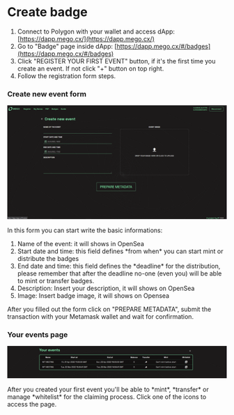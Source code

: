 # Create badge

1. Connect to Polygon with your wallet and access dApp: [https://dapp.mego.cx/](https://dapp.mego.cx/)
2. Go to "Badge" page inside dApp: [https://dapp.mego.cx/#/badges](https://dapp.mego.cx/#/badges)
3. Click "REGISTER YOUR FIRST EVENT" button, if it's the first time you create an event. If not click "+" button on top right.
4. Follow the registration form steps.

### Create new event form

![](<../../.gitbook/assets/Immagine 2022-03-22 161138 (1).png>)

In this form you can start write the basic informations:

1. Name of the event: it will shows in OpenSea
2. Start date and time: this field defines \*from when\* you can start mint or distribute the badges
3. End date and time: this field defines the \*deadline\* for the distribution, please remember that after the deadline no-one (even you) will be able to mint or transfer badges.
4. Description: Insert your description, it will shows on OpenSea
5. Image: Insert badge image, it will shows on Opensea

After you filled out the form click on "PREPARE METADATA", submit the transaction with your Metamask wallet and wait for confirmation.

### Your events page

![](../../.gitbook/assets/event.png)

After you created your first event you'll be able to \*mint\*, \*transfer\* or manage \*whitelist\* for the claiming process. Click one of the icons to access the page.
